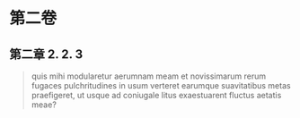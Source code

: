 # 第二卷
## 第二章 2. 2. 3

> quis mihi modularetur aerumnam meam et novissimarum rerum fugaces pulchritudines in usum verteret earumque suavitatibus metas praefigeret, ut usque ad coniugale litus exaestuarent fluctus aetatis meae?